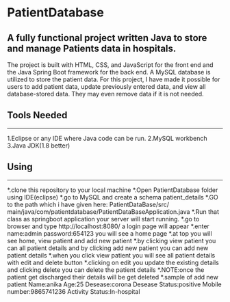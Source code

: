 # PatientDatabase
A fully functional project written Java to store and manage Patients data in hospitals.
---
The project is built with HTML, CSS, and JavaScript for the front end and the Java Spring Boot framework for the back end. A MySQL database is utilized to store the patient data. For this project, I have made it possible for users to add patient data, update previously entered data, and view all database-stored data. They may even remove data if it is not needed.

## Tools Needed
---
1.Eclipse or any IDE where Java code can be run.
2.MySQL workbench
3.Java JDK(1.8 better)

## Using
---
*.clone this repository to your local machine
*.Open PatientDatabase folder using IDE(eclipse)
*.go to MySQL and create a schema patient_details
*.GO to the path which i have given here: PatientDataBase/src/  main/java/com/patientdatabase/PatientDataBaseApplication.java
*.Run that class as springboot application your server will start running.
*.go to browser and type http://localhost:8080/  a login page   will appear
*.enter name:admin password:654123 you will see a home page
*.at top you will see home, view patient and add new patient
*.by clicking view patient you can all patient details and by clicking add new patient you can add new patient details
*.when you click view patient you will see all patient details with edit and delete button
*.clicking on edit you update the existing details and clicking delete you can delete the patient details
*.NOTE:once the patient get discharged their details will be get deleted
*.sample of add new patient
  Name:anika
  Age:25
  Desease:corona
  Desease Status:positive
  Mobile number:9865741236
  Activity Status:In-hospital
